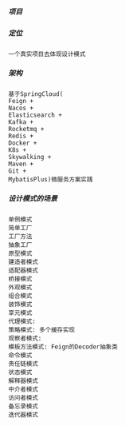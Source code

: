 ##### 项目

##### 定位

```
一个真实项目去体现设计模式
```

##### 架构

```
基于SpringCloud(
Feign + 
Nacos + 
Elasticsearch + 
Kafka + 
Rocketmq + 
Redis + 
Docker + 
K8s + 
Skywalking + 
Maven + 
Git + 
MybatisPlus)微服务方案实践
```

##### 设计模式的场景
```
单例模式
简单工厂
工厂方法
抽象工厂
原型模式
建造者模式
适配器模式
桥接模式
外观模式
组合模式
装饰模式
享元模式
代理模式: 
策略模式: 多个缓存实现
观察者模式: 
模板方法模式: Feign的Decoder抽象类
命令模式
责任链模式
状态模式
解释器模式
中介者模式
访问者模式
备忘录模式
迭代器模式
```